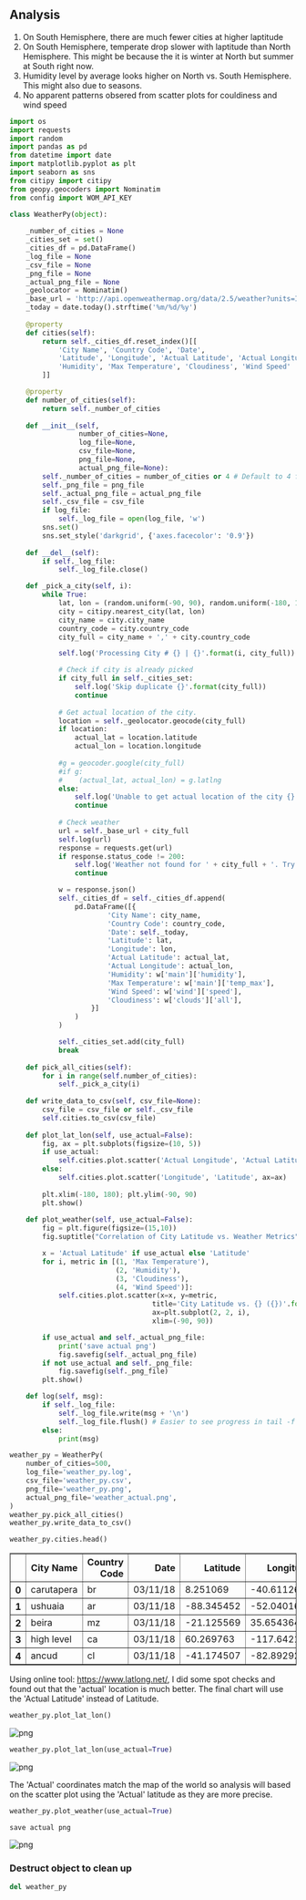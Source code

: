 ## Analysis

1. On South Hemisphere, there are much fewer cities at higher laptitude
2. On South Hemisphere, temperate drop slower with laptitude than North Hemisphere. This might be because the it is winter at North but summer at South right now.
3. Humidity level by average looks higher on North vs. South Hemisphere. This might also due to seasons.
4. No apparent patterns obsered from scatter plots for couldiness and wind speed

```python
import os
import requests
import random
import pandas as pd
from datetime import date
import matplotlib.pyplot as plt
import seaborn as sns
from citipy import citipy
from geopy.geocoders import Nominatim
from config import WOM_API_KEY

class WeatherPy(object):
    
    _number_of_cities = None
    _cities_set = set()
    _cities_df = pd.DataFrame()
    _log_file = None
    _csv_file = None
    _png_file = None
    _actual_png_file = None
    _geolocator = Nominatim()
    _base_url = 'http://api.openweathermap.org/data/2.5/weather?units=Imperial&APPID=' + WOM_API_KEY + '&q='
    _today = date.today().strftime('%m/%d/%y')
    
    @property
    def cities(self):
        return self._cities_df.reset_index()[[
            'City Name', 'Country Code', 'Date',
            'Latitude', 'Longitude', 'Actual Latitude', 'Actual Longitude',
            'Humidity', 'Max Temperature', 'Cloudiness', 'Wind Speed'
        ]]

    @property
    def number_of_cities(self):
        return self._number_of_cities
      
    def __init__(self, 
                 number_of_cities=None,
                 log_file=None,
                 csv_file=None,
                 png_file=None,
                 actual_png_file=None):
        self._number_of_cities = number_of_cities or 4 # Default to 4 for testing
        self._png_file = png_file
        self._actual_png_file = actual_png_file
        self._csv_file = csv_file
        if log_file:
            self._log_file = open(log_file, 'w')
        sns.set()
        sns.set_style('darkgrid', {'axes.facecolor': '0.9'})
        
    def __del__(self):
        if self._log_file:
            self._log_file.close()

    def _pick_a_city(self, i):
        while True:
            lat, lon = (random.uniform(-90, 90), random.uniform(-180, 180))
            city = citipy.nearest_city(lat, lon)
            city_name = city.city_name
            country_code = city.country_code
            city_full = city_name + ',' + city.country_code

            self.log('Processing City # {} | {}'.format(i, city_full))

            # Check if city is already picked
            if city_full in self._cities_set:
                self.log('Skip duplicate {}'.format(city_full))
                continue
            
            # Get actual location of the city.
            location = self._geolocator.geocode(city_full)
            if location:                                    
                actual_lat = location.latitude
                actual_lon = location.longitude
                                            
            #g = geocoder.google(city_full)
            #if g:
            #    (actual_lat, actual_lon) = g.latlng
            else:
                self.log('Unable to get actual location of the city {}. Skip.'.format(city_full))
                continue
                
            # Check weather
            url = self._base_url + city_full
            self.log(url)
            response = requests.get(url)
            if response.status_code != 200:
                self.log('Weather not found for ' + city_full + '. Try another city.')
                continue

            w = response.json()   
            self._cities_df = self._cities_df.append(
                pd.DataFrame([{
                        'City Name': city_name,
                        'Country Code': country_code,
                        'Date': self._today,
                        'Latitude': lat,
                        'Longitude': lon,
                        'Actual Latitude': actual_lat,
                        'Actual Longitude': actual_lon,
                        'Humidity': w['main']['humidity'],
                        'Max Temperature': w['main']['temp_max'],
                        'Wind Speed': w['wind']['speed'],
                        'Cloudiness': w['clouds']['all'],
                    }]
                )
            )

            self._cities_set.add(city_full)
            break
        
    def pick_all_cities(self):
        for i in range(self.number_of_cities):
            self._pick_a_city(i)
        
    def write_data_to_csv(self, csv_file=None):
        csv_file = csv_file or self._csv_file
        self.cities.to_csv(csv_file)
        
    def plot_lat_lon(self, use_actual=False):
        fig, ax = plt.subplots(figsize=(10, 5))
        if use_actual:
            self.cities.plot.scatter('Actual Longitude', 'Actual Latitude',  ax=ax)
        else:
            self.cities.plot.scatter('Longitude', 'Latitude', ax=ax)
            
        plt.xlim(-180, 180); plt.ylim(-90, 90)
        plt.show()
        
    def plot_weather(self, use_actual=False):
        fig = plt.figure(figsize=(15,10))
        fig.suptitle("Correlation of City Latitude vs. Weather Metrics")

        x = 'Actual Latitude' if use_actual else 'Latitude'
        for i, metric in [(1, 'Max Temperature'),
                          (2, 'Humidity'),
                          (3, 'Cloudiness'),
                          (4, 'Wind Speed')]:
            self.cities.plot.scatter(x=x, y=metric, 
                                   title='City Latitude vs. {} ({})'.format(metric, self._today),
                                   ax=plt.subplot(2, 2, i),
                                   xlim=(-90, 90))                          

        if use_actual and self._actual_png_file:
            print('save actual png')
            fig.savefig(self._actual_png_file)
        if not use_actual and self._png_file:
            fig.savefig(self._png_file)
        plt.show()

    def log(self, msg):
        if self._log_file:
            self._log_file.write(msg + '\n')
            self._log_file.flush() # Easier to see progress in tail -f
        else:
            print(msg)
```


```python
weather_py = WeatherPy(
    number_of_cities=500,
    log_file='weather_py.log',
    csv_file='weather_py.csv',
    png_file='weather_py.png',
    actual_png_file='weather_actual.png',
)
weather_py.pick_all_cities()
weather_py.write_data_to_csv()
```


```python
weather_py.cities.head()
```




<div>
<style>
    .dataframe thead tr:only-child th {
        text-align: right;
    }

    .dataframe thead th {
        text-align: left;
    }

    .dataframe tbody tr th {
        vertical-align: top;
    }
</style>
<table border="1" class="dataframe">
  <thead>
    <tr style="text-align: right;">
      <th></th>
      <th>City Name</th>
      <th>Country Code</th>
      <th>Date</th>
      <th>Latitude</th>
      <th>Longitude</th>
      <th>Actual Latitude</th>
      <th>Actual Longitude</th>
      <th>Humidity</th>
      <th>Max Temperature</th>
      <th>Cloudiness</th>
      <th>Wind Speed</th>
    </tr>
  </thead>
  <tbody>
    <tr>
      <th>0</th>
      <td>carutapera</td>
      <td>br</td>
      <td>03/11/18</td>
      <td>8.251069</td>
      <td>-40.611262</td>
      <td>-1.201664</td>
      <td>-46.020562</td>
      <td>86</td>
      <td>83.35</td>
      <td>32</td>
      <td>10.11</td>
    </tr>
    <tr>
      <th>1</th>
      <td>ushuaia</td>
      <td>ar</td>
      <td>03/11/18</td>
      <td>-88.345452</td>
      <td>-52.040169</td>
      <td>-54.806933</td>
      <td>-68.307325</td>
      <td>66</td>
      <td>51.80</td>
      <td>20</td>
      <td>4.59</td>
    </tr>
    <tr>
      <th>2</th>
      <td>beira</td>
      <td>mz</td>
      <td>03/11/18</td>
      <td>-21.125569</td>
      <td>35.654364</td>
      <td>-19.828707</td>
      <td>34.841782</td>
      <td>88</td>
      <td>78.80</td>
      <td>40</td>
      <td>6.76</td>
    </tr>
    <tr>
      <th>3</th>
      <td>high level</td>
      <td>ca</td>
      <td>03/11/18</td>
      <td>60.269763</td>
      <td>-117.642164</td>
      <td>58.516667</td>
      <td>-117.133333</td>
      <td>63</td>
      <td>28.40</td>
      <td>20</td>
      <td>5.82</td>
    </tr>
    <tr>
      <th>4</th>
      <td>ancud</td>
      <td>cl</td>
      <td>03/11/18</td>
      <td>-41.174507</td>
      <td>-82.892929</td>
      <td>-41.868195</td>
      <td>-73.828751</td>
      <td>98</td>
      <td>56.89</td>
      <td>92</td>
      <td>6.38</td>
    </tr>
  </tbody>
</table>
</div>



Using online tool: https://www.latlong.net/, I did some spot checks and found out that the 'actual' location is much better. The final chart will use the 'Actual Latitude' instead of Latitude.


```python
weather_py.plot_lat_lon()
```


![png](output_5_0.png)



```python
weather_py.plot_lat_lon(use_actual=True)
```


![png](output_6_0.png)


The 'Actual' coordinates match the map of the world so analysis will based on the scatter plot using the 'Actual' latitude as they are more precise.


```python
weather_py.plot_weather(use_actual=True)
```

    save actual png
    


![png](output_8_1.png)


### Destruct object to clean up


```python
del weather_py
```
